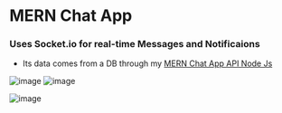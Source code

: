 # MERN Chat App

### Uses Socket.io for real-time Messages and Notificaions

-  Its data comes from a DB through my [MERN Chat App API Node Js](https://github.com/UAhmadSoft/MERN-Chat-App-API-NodeJs)

![image](https://ibb.co/BCWRKhQ)
![image](https://ibb.co/9hkGzB9)

![image](https://ibb.co/1L96yxc)

